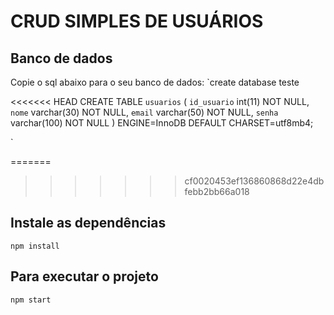 # CRUD SIMPLES DE USUÁRIOS

## Banco de dados
Copie o sql abaixo para o seu banco de dados:
`create database teste 


<<<<<<< HEAD
CREATE TABLE `usuarios` (
  `id_usuario` int(11) NOT NULL,
  `nome` varchar(30) NOT NULL,
  `email` varchar(50) NOT NULL,
  `senha` varchar(100) NOT NULL
) ENGINE=InnoDB DEFAULT CHARSET=utf8mb4;

`

=======
>>>>>>> cf0020453ef136860868d22e4dbfebb2bb66a018
## Instale as dependências
`npm install`

## Para executar o projeto
`npm start`
